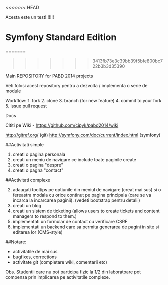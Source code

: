 <<<<<<< HEAD

Acesta este un test!!!!!!!

Symfony Standard Edition
========================
=======
>>>>>>> 3413fb73e3c39bb39f5bfe800bc722b3b3d35390

Main REPOSITORY for PABD 2014 projects


Veti folosi acest repository pentru a dezvolta / implementa o serie de module


Workflow: 1. fork 2. clone 3. branch (for new feature) 4. commit to your fork 5. issue pull request

Docs

Cititi pe Wiki - https://github.com/cipyk/pabd2014/wiki

http://gitref.org/ (git) http://symfony.com/doc/current/index.html (symfony)

##Activitati simple

1. creati o pagina personala
1. creati un meniu de navigare ce include toate paginile create
1. creati o pagina "despre"
1. creati o pagna "contact"

##Activitati complexe

2. adaugati tooltips pe optiunile din meniul de navigare (creat mai sus) si o fereastra modala cu orice continut pe pagina principala (care se va incarca la incarcarea paginii). (vedeti bootstrap pentru detalii)
2. creati un blog
2. creati un sistem de ticketing (allows users to create tickets and content managers to respond to them.)
2. implementati un formular de contact cu verificare CSRF
2. implementati un backend care sa permita generarea de pagini in site si editarea lor (CMS-style)


##Notare:
- activitatile de mai sus
- bugfixes, corrections
- activitate git (completare wiki, comentarii etc)

Obs. Studentii care nu pot participa fizic la 1/2 din laboratoare pot compensa prin implicarea pe activitatile complexe.
